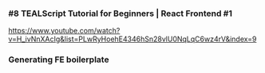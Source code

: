 ### #8 TEALScript Tutorial for Beginners | React Frontend #1

https://www.youtube.com/watch?v=H_ivNnXAcIg&list=PLwRyHoehE4346hSn28vlU0NqLqC6wz4rV&index=9

### Generating FE boilerplate